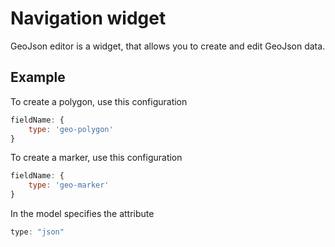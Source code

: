 # Navigation widget

GeoJson editor is a widget, that allows you to create and edit GeoJson data.

## Example

To create a polygon, use this configuration

```javascript
fieldName: {
    type: 'geo-polygon'
}
```

To create a marker, use this configuration

```javascript
fieldName: {
    type: 'geo-marker'
}
```

In the model specifies the attribute
```javascript
type: "json"
```
